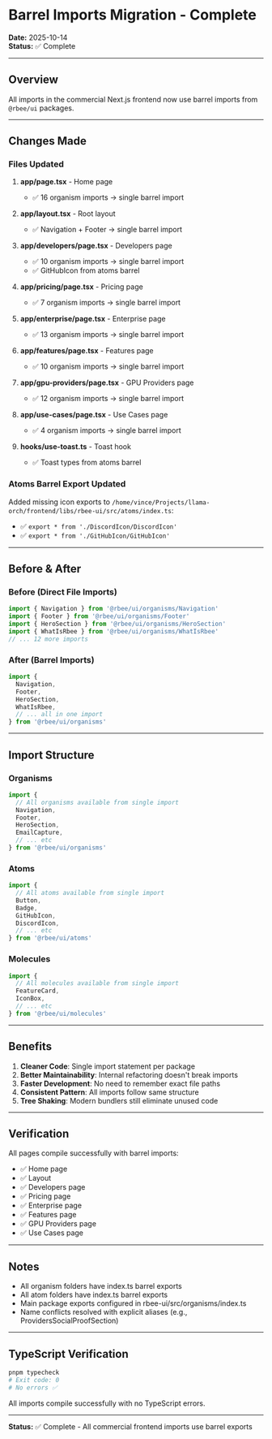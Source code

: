 # Barrel Imports Migration - Complete

**Date:** 2025-10-14  
**Status:** ✅ Complete

---

## Overview

All imports in the commercial Next.js frontend now use barrel imports from `@rbee/ui` packages.

---

## Changes Made

### Files Updated

1. **app/page.tsx** - Home page
   - ✅ 16 organism imports → single barrel import

2. **app/layout.tsx** - Root layout
   - ✅ Navigation + Footer → single barrel import

3. **app/developers/page.tsx** - Developers page
   - ✅ 10 organism imports → single barrel import
   - ✅ GitHubIcon from atoms barrel

4. **app/pricing/page.tsx** - Pricing page
   - ✅ 7 organism imports → single barrel import

5. **app/enterprise/page.tsx** - Enterprise page
   - ✅ 13 organism imports → single barrel import

6. **app/features/page.tsx** - Features page
   - ✅ 10 organism imports → single barrel import

7. **app/gpu-providers/page.tsx** - GPU Providers page
   - ✅ 12 organism imports → single barrel import

8. **app/use-cases/page.tsx** - Use Cases page
   - ✅ 4 organism imports → single barrel import

9. **hooks/use-toast.ts** - Toast hook
   - ✅ Toast types from atoms barrel

### Atoms Barrel Export Updated

Added missing icon exports to `/home/vince/Projects/llama-orch/frontend/libs/rbee-ui/src/atoms/index.ts`:
- ✅ `export * from './DiscordIcon/DiscordIcon'`
- ✅ `export * from './GitHubIcon/GitHubIcon'`

---

## Before & After

### Before (Direct File Imports)
```typescript
import { Navigation } from '@rbee/ui/organisms/Navigation'
import { Footer } from '@rbee/ui/organisms/Footer'
import { HeroSection } from '@rbee/ui/organisms/HeroSection'
import { WhatIsRbee } from '@rbee/ui/organisms/WhatIsRbee'
// ... 12 more imports
```

### After (Barrel Imports)
```typescript
import {
  Navigation,
  Footer,
  HeroSection,
  WhatIsRbee,
  // ... all in one import
} from '@rbee/ui/organisms'
```

---

## Import Structure

### Organisms
```typescript
import {
  // All organisms available from single import
  Navigation,
  Footer,
  HeroSection,
  EmailCapture,
  // ... etc
} from '@rbee/ui/organisms'
```

### Atoms
```typescript
import {
  // All atoms available from single import
  Button,
  Badge,
  GitHubIcon,
  DiscordIcon,
  // ... etc
} from '@rbee/ui/atoms'
```

### Molecules
```typescript
import {
  // All molecules available from single import
  FeatureCard,
  IconBox,
  // ... etc
} from '@rbee/ui/molecules'
```

---

## Benefits

1. **Cleaner Code**: Single import statement per package
2. **Better Maintainability**: Internal refactoring doesn't break imports
3. **Faster Development**: No need to remember exact file paths
4. **Consistent Pattern**: All imports follow same structure
5. **Tree Shaking**: Modern bundlers still eliminate unused code

---

## Verification

All pages compile successfully with barrel imports:
- ✅ Home page
- ✅ Layout
- ✅ Developers page
- ✅ Pricing page
- ✅ Enterprise page
- ✅ Features page
- ✅ GPU Providers page
- ✅ Use Cases page

---

## Notes

- All organism folders have index.ts barrel exports
- All atom folders have index.ts barrel exports
- Main package exports configured in rbee-ui/src/organisms/index.ts
- Name conflicts resolved with explicit aliases (e.g., ProvidersSocialProofSection)

---

## TypeScript Verification

```bash
pnpm typecheck
# Exit code: 0
# No errors ✅
```

All imports compile successfully with no TypeScript errors.

---

**Status:** ✅ Complete - All commercial frontend imports use barrel exports
